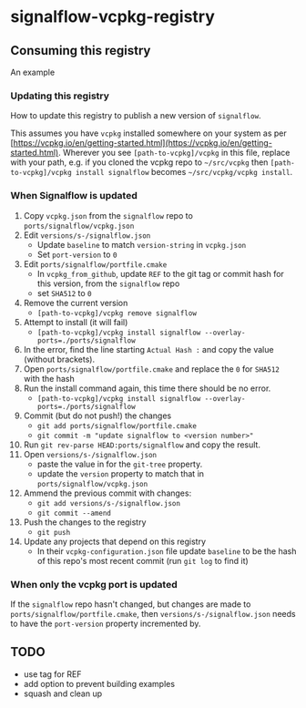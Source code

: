 # signalflow-vcpkg-registry

## Consuming this registry

An example

### Updating this registry

How to update this registry to publish a new version of `signalflow`.

This assumes you have `vcpkg` installed somewhere on your system as per [https://vcpkg.io/en/getting-started.html](https://vcpkg.io/en/getting-started.html). Wherever you see `[path-to-vcpkg]/vcpkg` in this file, replace with your path, e.g. if you cloned the vcpkg repo to `~/src/vcpkg` then `[path-to-vcpkg]/vcpkg install signalflow` becomes `~/src/vcpkg/vcpkg install`.

### When Signalflow is updated

1. Copy `vcpkg.json` from the `signalflow` repo to `ports/signalflow/vcpkg.json`
2. Edit `versions/s-/signalflow.json`
    - Update `baseline` to match `version-string` in `vcpkg.json`
    - Set `port-version` to `0`
3. Edit `ports/signalflow/portfile.cmake`
    - In `vcpkg_from_github`, update `REF` to the git tag or commit hash for this version, from the `signalflow` repo
    - set `SHA512` to `0`
4. Remove the current version
    - `[path-to-vcpkg]/vcpkg remove signalflow`
5. Attempt to install (it will fail)
    - `[path-to-vcpkg]/vcpkg install signalflow --overlay-ports=./ports/signalflow`
6. In the error, find the line starting `Actual Hash :` and copy the value (without brackets).
7. Open `ports/signalflow/portfile.cmake` and replace the `0` for `SHA512` with the hash
7. Run the install command again, this time there should be no error.
    - `[path-to-vcpkg]/vcpkg install signalflow --overlay-ports=./ports/signalflow`
8. Commit (but do not push!) the changes
    - `git add ports/signalflow/portfile.cmake`
    - `git commit -m "update signalflow to <version number>"`
9. Run `git rev-parse HEAD:ports/signalflow` and copy the result.
10. Open `versions/s-/signalflow.json`
    - paste the value in for the `git-tree` property.
    - update the `version` property to match that in `ports/signalflow/vcpkg.json`
11. Ammend the previous commit with changes:
    - `git add versions/s-/signalflow.json`
    - `git commit --amend`
12. Push the changes to the registry
    - `git push`
13. Update any projects that depend on this registry
    - In their `vcpkg-configuration.json` file update `baseline` to be the hash of this repo's most recent commit (run `git log` to find it)

### When only the vcpkg port is updated

If the `signalflow` repo hasn't changed, but changes are made to `ports/signalflow/portfile.cmake`, then `versions/s-/signalflow.json` needs to have the `port-version` property incremented by.

## TODO

- use tag for REF
- add option to prevent building examples
- squash and clean up
